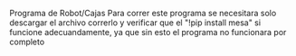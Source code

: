 Programa de Robot/Cajas
Para correr este programa se necesitara solo descargar el archivo correrlo y verificar que el "!pip install mesa" si funcione adecuandamente, ya que sin esto el programa no funcionara por completo

